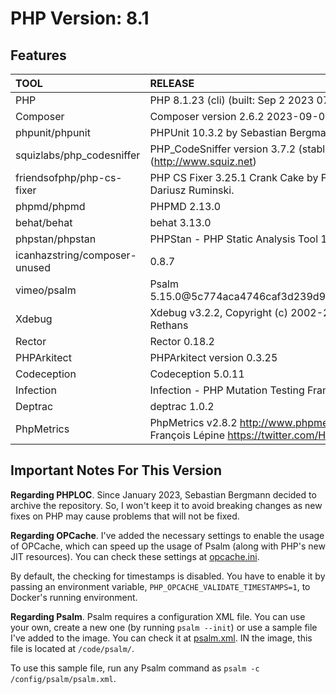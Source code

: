 # PHP Version: 8.1

## Features

|TOOL|RELEASE|
|:---|:------|
|PHP|PHP 8.1.23 (cli) (built: Sep  2 2023 07:56:24) (NTS)|
|Composer|Composer version 2.6.2 2023-09-03 14:09:15|
|phpunit/phpunit|PHPUnit 10.3.2 by Sebastian Bergmann and contributors.|
|squizlabs/php_codesniffer|PHP_CodeSniffer version 3.7.2 (stable) by Squiz (http://www.squiz.net)|
|friendsofphp/php-cs-fixer|PHP CS Fixer 3.25.1 Crank Cake by Fabien Potencier and Dariusz Ruminski.|
|phpmd/phpmd|PHPMD 2.13.0|
|behat/behat|behat 3.13.0|
|phpstan/phpstan|PHPStan - PHP Static Analysis Tool 1.10.33|
|icanhazstring/composer-unused|0.8.7|
|vimeo/psalm|Psalm 5.15.0@5c774aca4746caf3d239d9c8cadb9f882ca29352|
|Xdebug|Xdebug v3.2.2, Copyright (c) 2002-2023, by Derick Rethans|
|Rector|Rector 0.18.2|
|PHPArkitect|PHPArkitect version 0.3.25|
|Codeception|Codeception 5.0.11|
|Infection|Infection - PHP Mutation Testing Framework version 0.27.0|
|Deptrac|deptrac 1.0.2|
|PhpMetrics|PhpMetrics v2.8.2 <http://www.phpmetrics.org> by Jean-François Lépine <https://twitter.com/Halleck45>|

## Important Notes For This Version

**Regarding PHPLOC**. Since January 2023, Sebastian Bergmann decided to archive the repository. So, I won't keep it to
avoid breaking changes as new fixes on PHP may cause problems that will not be fixed.

**Regarding OPCache**. I've added the necessary settings to enable the usage of OPCache, which can speed up the usage of
Psalm (along with PHP's new JIT resources). You can check these settings at [opcache.ini](./opcache.ini).

By default, the checking for timestamps is disabled. You have to enable it by passing an environment variable,
`PHP_OPCACHE_VALIDATE_TIMESTAMPS=1`, to Docker's running environment.

**Regarding Psalm**. Psalm requires a configuration XML file. You can use your own, create a new one (by running `psalm
--init`) or use a sample file I've added to the image. You can check it at [psalm.xml](./psalm.xml). IN the image, this
file is located at `/code/psalm/`.

To use this sample file, run any Psalm command as `psalm -c /config/psalm/psalm.xml`.

